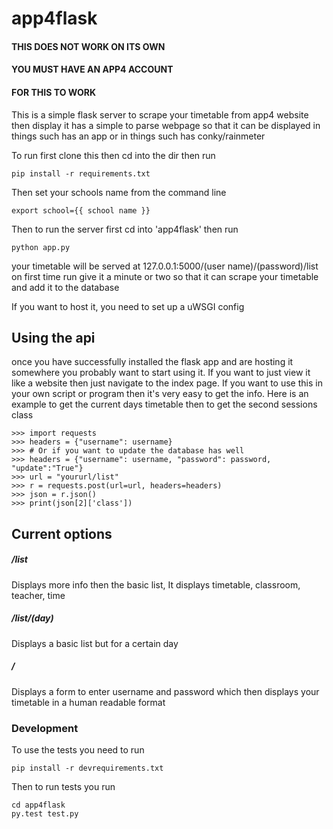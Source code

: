 # app4flask

#### THIS DOES NOT WORK ON ITS OWN
#### YOU MUST HAVE AN APP4 ACCOUNT
#### FOR THIS TO WORK
This is a simple flask server to scrape your timetable from app4 website then display it has a simple to parse webpage so that it can be 
displayed in things such has an app or in things such has conky/rainmeter

To run first clone this then cd into the dir then run
```
pip install -r requirements.txt
```
Then set your schools name from the command line
```
export school={{ school name }}
```

Then to run the server first cd into 'app4flask' then run
```
python app.py
```
your timetable will be served at 127.0.0.1:5000/(user name)/(password)/list
on first time run give it a minute or two so that it can scrape your timetable and add it to the database

If you want to host it, you need to set up a uWSGI config

Using the api
---

once you have successfully installed the flask app and are hosting it somewhere
you probably want to start using it. If you want to just view it like a website
then just navigate to the index page. If you want to use this in your own 
script or program then it's very easy to get the info. Here is an example
to get the current days timetable then to get the second sessions class
```
>>> import requests
>>> headers = {"username": username}
>>> # Or if you want to update the database has well
>>> headers = {"username": username, "password": password, "update":"True"}
>>> url = "yoururl/list"
>>> r = requests.post(url=url, headers=headers)
>>> json = r.json()
>>> print(json[2]['class'])

```

Current options
---

##### /list 
Displays more info then the basic list, It displays timetable, 
classroom, teacher, time

##### /list/(day)
Displays a basic list but for a certain day

##### /
Displays a form to enter username and password which then displays
your timetable in a human readable format

### Development

To use the tests you need to run 
```
pip install -r devrequirements.txt
```
Then to run tests you run
```
cd app4flask
py.test test.py
```
